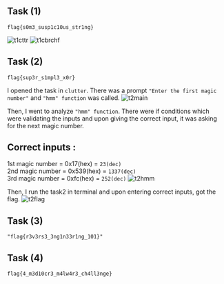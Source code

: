 ##  Task (1)
`flag{s0m3_susp1c10us_str1ng}`

![t1cttr](https://user-images.githubusercontent.com/123714177/230892539-9dbcbedc-8c28-41cc-b870-1bb4a7cc47b5.png)
![t1cbrchf](https://user-images.githubusercontent.com/123714177/230892565-acebcd9f-5717-4923-99ea-c6b811af9caa.png)


##  Task (2)
`flag{sup3r_s1mpl3_x0r}`

I opened the task in `clutter`. There was a prompt `"Enter the first magic number"` and `"hmm" function` was called.
![t2main](https://user-images.githubusercontent.com/123714177/230893587-fba55857-6582-4b52-a952-0fb4345c21a5.png)

Then, I went to analyze `"hmm" function`. There were if conditions which were validating the inputs and upon giving the correct input, it was asking for the next magic number. 

##  Correct inputs :
1st magic number = 0x17(hex)  = `23(dec)`  
2nd magic number = 0x539(hex) = `1337(dec)`  
3rd magic number = 0xfc(hex)  = `252(dec)`
![t2hmm](https://user-images.githubusercontent.com/123714177/230894783-45eedfbb-62b9-45a2-b152-4686f176b411.png)

Then, I run the task2 in terminal and upon entering correct inputs, got the flag.
![t2flag](https://user-images.githubusercontent.com/123714177/230895009-00a42e74-b3ad-456d-a928-ddd8d31c5615.png)



##  Task (3)
`"flag{r3v3rs3_3ng1n33r1ng_101}"`


##  Task (4)
`flag{4_m3d10cr3_m4lw4r3_ch4ll3nge}`
